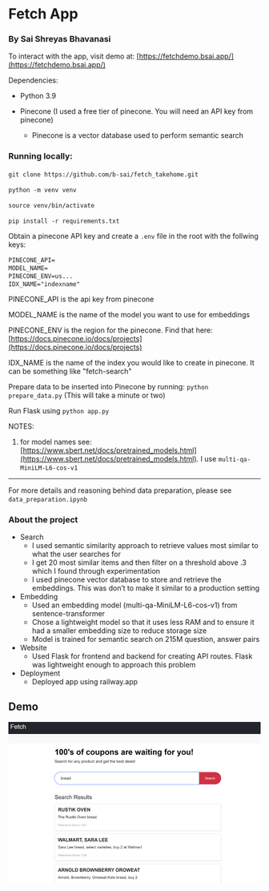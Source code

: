# Fetch App

### By Sai Shreyas Bhavanasi

To interact with the app, visit demo at: [https://fetchdemo.bsai.app/](https://fetchdemo.bsai.app/)

Dependencies: 

- Python 3.9

- Pinecone (I used a free tier of pinecone. You will need an API key from pinecone)

  - Pinecone is a vector database used to perform semantic search


### Running locally:

`git clone https://github.com/b-sai/fetch_takehome.git`

`python -m venv venv`

`source venv/bin/activate`

`pip install -r requirements.txt`

Obtain a pinecone API key and create a `.env` file in the root with the follwing keys:

```
PINECONE_API=
MODEL_NAME=
PINECONE_ENV=us...
IDX_NAME="indexname"
```

PINECONE_API is the api key from pinecone

MODEL_NAME is the name of the model you want to use for embeddings

PINECONE_ENV is the region for the pinecone. Find that here: [https://docs.pinecone.io/docs/projects](https://docs.pinecone.io/docs/projects)

IDX_NAME is the name of the index you would like to create in pinecone. It can be something like "fetch-search"


Prepare data to be inserted into Pinecone by running: `python prepare_data.py` (This will take a minute or two)

Run Flask using `python app.py`

NOTES: 

1. for model names see: [https://www.sbert.net/docs/pretrained_models.html](https://www.sbert.net/docs/pretrained_models.html). I use `multi-qa-MiniLM-L6-cos-v1`


---
For more details and reasoning behind data preparation, please see `data_preparation.ipynb`

### About the project

- Search
  - I used semantic similarity approach to retrieve values most similar to what the user searches for
  - I get 20 most similar items and then filter on a threshold above .3 which I found through experimentation
  - I used pinecone vector database to store and retrieve the embeddings. This was don’t to make it similar to a production setting
- Embedding
  - Used an embedding model (multi-qa-MiniLM-L6-cos-v1) from sentence-transformer
  - Chose a lightweight model so that it uses less RAM and to ensure it had a smaller embedding size to reduce storage size
  - Model is trained for semantic search on 215M question, answer pairs
- Website
  - Used Flask for frontend and backend for creating API routes. Flask was lightweight enough to approach this problem
- Deployment
  - Deployed app using railway.app

## Demo

![Alt text](image.png)
